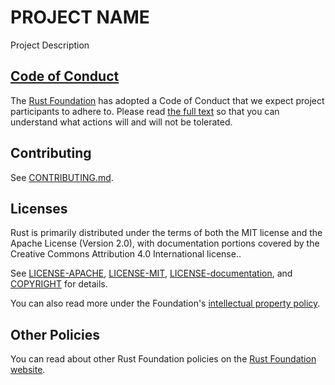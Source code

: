 # PROJECT NAME

Project Description

## [Code of Conduct][code-of-conduct]

The [Rust Foundation][rust-foundation] has adopted a Code of Conduct that we
expect project participants to adhere to. Please read [the full
text][code-of-conduct] so that you can understand what actions will and will not
be tolerated.

## Contributing

See [CONTRIBUTING.md](CONTRIBUTING.md).

## Licenses

Rust is primarily distributed under the terms of both the MIT license and the
Apache License (Version 2.0), with documentation portions covered by the
Creative Commons Attribution 4.0 International license..

See [LICENSE-APACHE](LICENSE-APACHE), [LICENSE-MIT](LICENSE-MIT),
[LICENSE-documentation](LICENSE-documentation), and
[COPYRIGHT](COPYRIGHT) for details.

You can also read more under the Foundation's [intellectual property
policy][ip-policy].

## Other Policies

You can read about other Rust Foundation policies on the [Rust Foundation
website][policies].

[code-of-conduct]: https://rustfoundation.org/policy/code-of-conduct/
[ip-policy]: https://rustfoundation.org/policy/intellectual-property-policy/
[media-guide and trademark]: https://rustfoundation.org/policy/trademark-policy/
[policies]: https://rustfoundation.org/policies-resources/
[rust-foundation]: https://rustfoundation.org/
